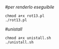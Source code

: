*#per renderlo eseguibile*

```shell
chmod a+x rot13.pl
./rot13.pl
```

*#unistall*

```shell
chmod a+x unistall.sh
./unistall.sh
```
